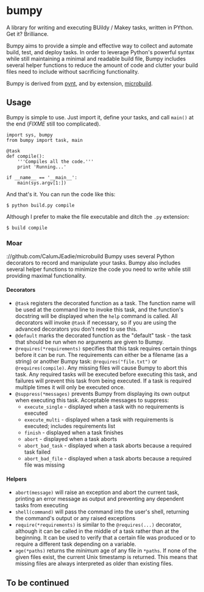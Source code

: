 # bumpy

A library for writing and executing BUildy / Makey tasks, written in PYthon. Get it? Brilliance.

Bumpy aims to provide a simple and effective way to collect and automate build, test, and deploy tasks. In order to leverage Python's powerful syntax while still maintaining a minimal and readable build file, Bumpy includes several helper functions to reduce the amount of code and clutter your build files need to include without sacrificing functionality.

Bumpy is derived from [pynt](https://github.com/rags/pynt), and by extension, [microbuild](https://github.com/CalumJEadie/microbuild).

## Usage

Bumpy is simple to use. Just import it, define your tasks, and call `main()` at the end (*FIXME* still too complicated).

	import sys, bumpy
	from bumpy import task, main

	@task
	def compile():
		'''Compiles all the code.'''
		print 'Running...'

	if __name__ == '__main__':
		main(sys.argv[1:])

And that's it. You can run the code like this:

	$ python build.py compile

Although I prefer to make the file executable and ditch the `.py` extension:

	$ build compile

### Moar

://github.com/CalumJEadie/microbuild
Bumpy uses several Python decorators to record and manipulate your tasks. Bumpy also includes several helper functions to minimize the code you need to write while still providing maximal functionality.

#### Decorators

* `@task` registers the decorated function as a task. The function name will be used at the command line to invoke this task, and the function's docstring will be displayed when the `help` command is called. All decorators will invoke `@task` if necessary, so if you are using the advanced decorators you don't need to use this.
* `@default` marks the decorated function as the "default" task - the task that should be run when no arguments are given to Bumpy.
* `@requires(*requirements)` specifies that this task requires certain things before it can be run. The requirements can either be a filename (as a string) or another Bumpy task: `@requires("file.txt")` or `@requires(compile)`. Any missing files will cause Bumpy to abort this task. Any required tasks will be executed before executing this task, and failures will prevent this task from being executed. If a task is required multiple times it will only be executed once.
* `@suppress(*messages)` prevents Bumpy from displaying its own output when executing this task. Acceptable messages to suppress:
  * `execute_single` - displayed when a task with no requirements is executed
  * `execute_multi` - displayed when a task with requirements is executed; includes requirements list
  * `finish` - displayed when a task finishes
  * `abort` - displayed when a task aborts
  * `abort_bad_task` - displayed when a task aborts because a required task failed
  * `abort_bad_file` - displayed when a task aborts because a required file was missing

#### Helpers

* `abort(message)` will raise an exception and abort the current task, printing an error message as output and preventing any dependent tasks from executing
* `shell(command)` will pass the command into the user's shell, returning the command's output or any raised exceptions
* `require(*requirements)` is similar to the `@requires(...)` decorator, although it can be called in the middle of a task rather than at the beginning. It can be used to verify that a certain file was produced or to require a different task depending on a variable.
* `age(*paths)` returns the *minimum* age of any file in `*paths`. If none of the given files exist, the current Unix timestamp is returned. This means that missing files are always interpreted as older than existing files.

## To be continued
